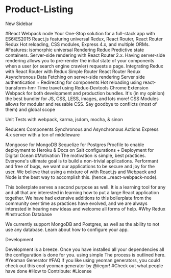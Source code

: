 # Product-Listing
New Sidebar

#React Webpack node
Your One-Stop solution for a full-stack app with ES6/ES2015 React.js featuring universal Redux, React Router, React Router Redux Hot reloading, CSS modules, Express 4.x, and multiple ORMs.
#Features:
isomorphic universal Rendering
Redux Predictive state containers.
Server-side rendering with React Router 2.x. Having server-side rendering allows you to pre-render the initial state of your components when a user (or search engine crawler) requests a page.
Integrating Redux with React Router with Redux Simple Router React Router Redux
Asynchronous Data Fetching on server-side rendering
Server side authentication + Redirecting for components
Hot reloading using react-transform-hmr
Time travel using Redux-Devtools Chrome Extension
Webpack for both development and production bundles. It's (in my opinion) the best bundler for JS, CSS, LESS, images, and lots more!
CSS Modules allows for modular and reusable CSS. Say goodbye to conflicts (most of them) and global scope

Unit Tests with webpack, karma, jsdom, mocha, & sinon

Reducers
Components
Synchronous and Asynchronous Actions
Express 4.x server with a ton of middleware

Mongoose for MongoDB
Sequelize for Postgres
Procfile to enable deployment to Heroku & Docs on Salt configurations + Deployment for Digital Ocean
#Motivation
The motivation is simple, best practices. Everyone's ultimate goal is to build a non-trivial applications. Performant and free of bugs, we want our applications to be secure and joy for the user. We believe that using a mixture of with React.js and Webpack and Node is the best way to accomplish this. (hence...react-webpack-node).

This boilerplate serves a second purpose as well. It is a learning tool for any and all that are interested in learning how to put a large React application together. We have had extensive additions to this boilerplate from the community over time as practices have evolved, and we are always interested in hearing new ideas and welcome all forms of help.
#Why Redux
#Instruction
Database

We currently support MongoDB and Postgres, as well as the ability to not use any database. Learn about how to configure your app.

Development

Development is a breeze. Once you have installed all your dependencies all the configuration is done for you. using simple The process is outlined here.
#Yeoman Generator
#FAQ
If you like using yeoman generators, you could check out this cool yeoman generator by @iiegor!
#Check out what people have done
#How to Contribute:
#License

